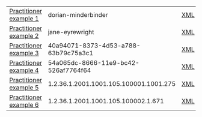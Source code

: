 <table class="list" width="100%">            
            <tr>
                <td><a href="Practitioner-dorian-minderbinder.html">Practitioner example 1</a></td>
                <td>dorian-minderbinder</td>
                <td><a href="Practitioner-dorian-minderbinder.xml.html">XML</a></td>
                <td><a href="Practitioner-dorian-minderbinder.json.html">JSON</a></td>
                <td><a href="Practitioner-dorian-minderbinder.ttl.html">Turtle</a></td>
                <td></td>
            </tr>
            <tr>
                <td><a href="Practitioner-jane-eyrewright.html">Practitioner example 2</a></td>
                <td>jane-eyrewright</td>
                <td><a href="Practitioner-jane-eyrewright.xml.html">XML</a></td>
                <td><a href="Practitioner-jane-eyrewright.json.html">JSON</a></td>
                <td><a href="Practitioner-jane-eyrewright.ttl.html">Turtle</a></td>
                <td></td>
            </tr>
			<tr>
                <td><a href="Practitioner-40a94071-8373-4d53-a788-63b79c75a3c1.html">Practitioner example 3</a></td>
                <td>40a94071-8373-4d53-a788-63b79c75a3c1</td>
                <td><a href="40a94071-8373-4d53-a788-63b79c75a3c1.xml.html">XML</a></td>
                <td><a href="40a94071-8373-4d53-a788-63b79c75a3c1.json.html">JSON</a></td>
                <td><a href="40a94071-8373-4d53-a788-63b79c75a3c1.ttl.html">Turtle</a></td>
                <td></td>
            </tr>
            <tr>
                <td><a href="Practitioner-54a065dc-8666-11e9-bc42-526af7764f64.html">Practitioner example 4</a></td>
                <td>54a065dc-8666-11e9-bc42-526af7764f64</td>
                <td><a href="Practitioner-54a065dc-8666-11e9-bc42-526af7764f64.xml.html">XML</a></td>
                <td><a href="Practitioner-54a065dc-8666-11e9-bc42-526af7764f64.json.html">JSON</a></td>
                <td><a href="Practitioner-54a065dc-8666-11e9-bc42-526af7764f64.ttl.html">Turtle</a></td>
                <td></td>
            </tr>
            <tr>
                <td><a href="Practitioner-1.2.36.1.2001.1001.105.100001.1001.275.html">Practitioner example 5</a></td>
                <td>1.2.36.1.2001.1001.105.100001.1001.275</td>
                <td><a href="Practitioner-1.2.36.1.2001.1001.105.100001.1001.275.xml.html">XML</a></td>
                <td><a href="Practitioner-1.2.36.1.2001.1001.105.100001.1001.275.json.html">JSON</a></td>
                <td><a href="Practitioner-1.2.36.1.2001.1001.105.100001.1001.275.ttl.html">Turtle</a></td>
                <td></td>
            </tr>
			<tr>
                <td><a href="Practitioner-1.2.36.1.2001.1001.105.100002.1.671.html">Practitioner example 6</a></td>
                <td>1.2.36.1.2001.1001.105.100002.1.671</td>
                <td><a href="Practitioner-1.2.36.1.2001.1001.105.100002.1.671.xml.html">XML</a></td>
                <td><a href="Practitioner-1.2.36.1.2001.1001.105.100002.1.671.json.html">JSON</a></td>
                <td><a href="Practitioner-1.2.36.1.2001.1001.105.100002.1.671.ttl.html">Turtle</a></td>
                <td></td>
            </tr>
 </table>